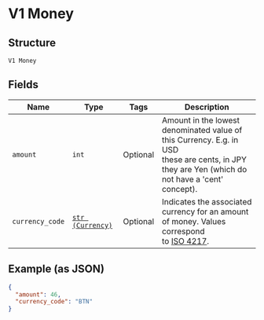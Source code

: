 
# V1 Money

## Structure

`V1 Money`

## Fields

| Name | Type | Tags | Description |
|  --- | --- | --- | --- |
| `amount` | `int` | Optional | Amount in the lowest denominated value of this Currency. E.g. in USD<br>these are cents, in JPY they are Yen (which do not have a 'cent' concept). |
| `currency_code` | [`str (Currency)`](../../doc/models/currency.md) | Optional | Indicates the associated currency for an amount of money. Values correspond<br>to [ISO 4217](../../https://wikipedia.org/wiki/ISO_4217). |

## Example (as JSON)

```json
{
  "amount": 46,
  "currency_code": "BTN"
}
```

